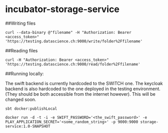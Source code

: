 # incubator-storage-service

##Writing files

```
curl --data-binary @"filename" -H "Authorization: Bearer <access_token>" 'https://testing.datascience.ch:9000/write/folder%2Ffilename'
```

##Reading files

```
curl -H "Authorization: Bearer <access_token>" 'https://testing.datascience.ch:9000/read/folder%2Ffilename'
```

##Running locally:

The swift backend is currently hardcoded to the SWITCH one. The keycloak backend is also hardcoded to the one deployed in the testing environment. (They should be both accessible from the internet however). This will be changed soon.

```
sbt docker:publishLocal

docker run -d -t -i -e SWIFT_PASSWORD='<the_swift_password>' -e PLAY_APPLICATION_SECRET='<some_random_string>' -p 9000:9000 storage-service:1.0-SNAPSHOT
```
